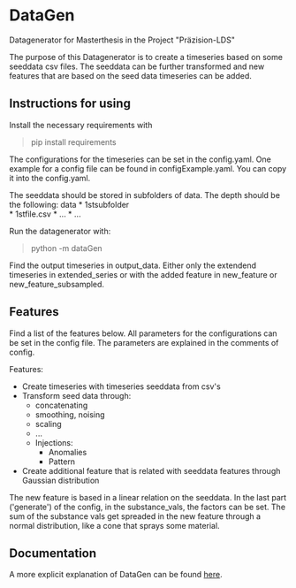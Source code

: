 # DataGen

Datagenerator for Masterthesis in the Project "Präzision-LDS"

The purpose of this Datagenerator is to create a timeseries based on some seeddata csv files. The seeddata can be further transformed and new features that are based on the seed data timeseries can be added. 

## Instructions for using

Install the necessary requirements with 

> pip install requirements

The configurations for the timeseries can be set in the config.yaml. One example for a config file can be found in configExample.yaml. You can copy it into the config.yaml. 

The seeddata should be stored in subfolders of data. The depth should be the following:
data
    * 1stsubfolder  
        * 1stfile.csv
        * ...
    * ...


Run the datagenerator with:

> python -m dataGen

Find the output timeseries in output_data.  Either only the extendend timeseries in extended_series or with the added feature in new_feature or new_feature_subsampled.

## Features

Find a list of the features below. All parameters for the configurations can be set in the config file. The parameters are explained in the comments of config.


Features:
* Create timeseries with timeseries seeddata from csv's
* Transform seed data through:
    * concatenating
    * smoothing, noising
    * scaling
    * ...
    * Injections: 
        * Anomalies
        * Pattern
* Create additional feature that is related with seeddata features through Gaussian distribution

The new feature is based in a linear relation on the seeddata. In the last part ('generate') of the config, in the substance_vals, the factors can be set.
The sum of the substance vals get spreaded in the new feature through a normal distribution, like a cone that sprays some material. 


## Documentation

A more explicit explanation of DataGen can be found [here](doc/index.md).

